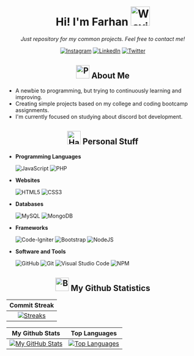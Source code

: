 <div align="center">
  <h1>Hi! I'm Farhan <img src="https://raw.githubusercontent.com/Tarikul-Islam-Anik/Animated-Fluent-Emojis/master/Emojis/Hand%20gestures/Waving%20Hand%20Medium-Light%20Skin%20Tone.png" alt="Waving Hand Medium-Light Skin Tone" width="50" height="50" /></h1>

  <p> <i>Just repository for my common projects. Feel free to contact me!</i> </p>

<a href="https://www.instagram.com/farhan.maul" target="_blank"><img src="https://img.shields.io/badge/Instagram-E4405F?style=for-the-badge&logo=instagram&logoColor=white" alt="Instagram"></a>
<a href="https://www.linkedin.com/in/farhanmaul987" target="_blank"><img src="https://img.shields.io/badge/LinkedIn-0077B5?style=for-the-badge&logo=linkedin&logoColor=white" alt="LinkedIn"></a>
<a href="https://twitter.com/farhanmaul987" target="_blank"><img src="https://img.shields.io/badge/Twitter-1DA1F2?style=for-the-badge&logo=twitter&logoColor=white" alt="Twitter"></a>

</div>

<h2 align="center"><img src="https://raw.githubusercontent.com/Tarikul-Islam-Anik/Animated-Fluent-Emojis/master/Emojis/People/Person%20Raising%20Hand.png" alt="Person Raising Hand" width="35" height="35" /> About Me</h2>

- A newbie to programming, but trying to continuously learning and improving.
- Creating simple projects based on my college and coding bootcamp assignments.
- I'm currently focused on studying about discord bot development.

<h2 align="center"><img src="https://raw.githubusercontent.com/Tarikul-Islam-Anik/Animated-Fluent-Emojis/master/Emojis/Objects/Hammer%20and%20Wrench.png" alt="Hammer and Wrench" width="35" height="35" /> Personal Stuff</h2>

- **Programming Languages**

  ![JavaScript](https://img.shields.io/badge/javascript-%23323330.svg?style=for-the-badge&logo=javascript&logoColor=%23F7DF1E)
  ![PHP](https://img.shields.io/badge/PHP-484C89?style=for-the-badge&logo=php&logoColor=fff)

- **Websites**

  ![HTML5](https://img.shields.io/badge/HTML5-E34F26?style=for-the-badge&logo=html5&logoColor=white)
  ![CSS3](https://img.shields.io/badge/CSS3-1572B6?style=for-the-badge&logo=css3&logoColor=white)

- **Databases**

  ![MySQL](https://img.shields.io/badge/mysql-4479A1.svg?style=for-the-badge&logo=mysql&logoColor=white)
  ![MongoDB](https://img.shields.io/badge/MongoDB-2e2d2b?style=for-the-badge&logo=mongodb&logoColor=green)

- **Frameworks**

  ![Code-Igniter](https://img.shields.io/badge/Codeigniter-EF4223?style=for-the-badge&logo=codeigniter&logoColor=white)
  ![Bootstrap](https://img.shields.io/badge/bootstrap-%238511FA.svg?style=for-the-badge&logo=bootstrap&logoColor=white)
  ![NodeJS](https://img.shields.io/badge/Node%20js-339933?style=for-the-badge&logo=nodedotjs&logoColor=white)

- **Software and Tools**

  ![GitHub](https://img.shields.io/badge/github-%23121011.svg?style=for-the-badge&logo=github&logoColor=white)
  ![Git](https://img.shields.io/badge/GIT-E44C30?style=for-the-badge&logo=git&logoColor=white)
  ![Visual Studio Code](https://img.shields.io/badge/Visual%20Studio%20Code-0078d7.svg?style=for-the-badge&logo=visual-studio-code&logoColor=white)
  ![NPM](https://img.shields.io/badge/NPM-%23CB3837.svg?style=for-the-badge&logo=npm&logoColor=white)

<h2 align="center"><img src="https://raw.githubusercontent.com/Tarikul-Islam-Anik/Animated-Fluent-Emojis/master/Emojis/Objects/Bar%20Chart.png" alt="Bar Chart" width="35" height="35" /> My Github Statistics</h2>

|        Commit Streak        |
|:--------------------------------:|
|    [![Streaks](https://streak-stats.demolab.com/?user=farhanmaul987&theme=radical)](https://streak-stats.demolab.com/)    |

|    My Github Stats    |    Top Languages    |
| :---------------------: | :-------------------: |
|    [![My GitHub Stats](https://github-readme-stats.vercel.app/api?username=farhanmaul987&hide=stars&show_icons=true&locale=en&hide_rank=true&custom_title=My%20GitHub%20Stats&theme=radical)](https://github-readme-stats.vercel.app)    |    [![Top Languages](https://github-readme-stats.vercel.app/api/top-langs?username=farhanmaul987&layout=compact&theme=radical)](https://github-readme-stats.vercel.app)    |
